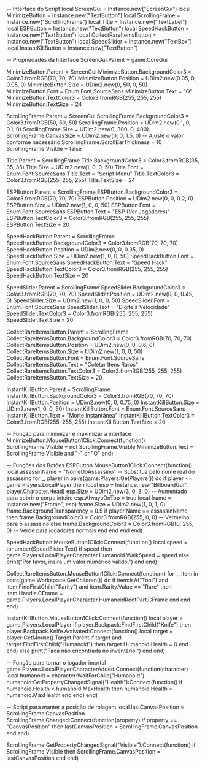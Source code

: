 -- Interface do Script
local ScreenGui = Instance.new("ScreenGui")
local MinimizeButton = Instance.new("TextButton")
local ScrollingFrame = Instance.new("ScrollingFrame")
local Title = Instance.new("TextLabel")
local ESPButton = Instance.new("TextButton")
local SpeedHackButton = Instance.new("TextButton")
local CollectRareItemsButton = Instance.new("TextButton")
local SpeedSlider = Instance.new("TextBox")
local InstantKillButton = Instance.new("TextButton")

-- Propriedades da Interface
ScreenGui.Parent = game.CoreGui

MinimizeButton.Parent = ScreenGui
MinimizeButton.BackgroundColor3 = Color3.fromRGB(70, 70, 70)
MinimizeButton.Position = UDim2.new(0.05, 0, 0.05, 0)
MinimizeButton.Size = UDim2.new(0, 50, 0, 50)
MinimizeButton.Font = Enum.Font.SourceSans
MinimizeButton.Text = "O"
MinimizeButton.TextColor3 = Color3.fromRGB(255, 255, 255)
MinimizeButton.TextSize = 24

ScrollingFrame.Parent = ScreenGui
ScrollingFrame.BackgroundColor3 = Color3.fromRGB(50, 50, 50)
ScrollingFrame.Position = UDim2.new(0.1, 0, 0.1, 0)
ScrollingFrame.Size = UDim2.new(0, 300, 0, 400)
ScrollingFrame.CanvasSize = UDim2.new(0, 0, 1.5, 0) -- Ajuste o valor conforme necessário
ScrollingFrame.ScrollBarThickness = 10
ScrollingFrame.Visible = false

Title.Parent = ScrollingFrame
Title.BackgroundColor3 = Color3.fromRGB(35, 35, 35)
Title.Size = UDim2.new(1, 0, 0, 50)
Title.Font = Enum.Font.SourceSans
Title.Text = "Script Menu"
Title.TextColor3 = Color3.fromRGB(255, 255, 255)
Title.TextSize = 24

ESPButton.Parent = ScrollingFrame
ESPButton.BackgroundColor3 = Color3.fromRGB(70, 70, 70)
ESPButton.Position = UDim2.new(0, 0, 0.2, 0)
ESPButton.Size = UDim2.new(1, 0, 0, 50)
ESPButton.Font = Enum.Font.SourceSans
ESPButton.Text = "ESP (Ver Jogadores)"
ESPButton.TextColor3 = Color3.fromRGB(255, 255, 255)
ESPButton.TextSize = 20

SpeedHackButton.Parent = ScrollingFrame
SpeedHackButton.BackgroundColor3 = Color3.fromRGB(70, 70, 70)
SpeedHackButton.Position = UDim2.new(0, 0, 0.35, 0)
SpeedHackButton.Size = UDim2.new(1, 0, 0, 50)
SpeedHackButton.Font = Enum.Font.SourceSans
SpeedHackButton.Text = "Speed Hack"
SpeedHackButton.TextColor3 = Color3.fromRGB(255, 255, 255)
SpeedHackButton.TextSize = 20

SpeedSlider.Parent = ScrollingFrame
SpeedSlider.BackgroundColor3 = Color3.fromRGB(70, 70, 70)
SpeedSlider.Position = UDim2.new(0, 0, 0.45, 0)
SpeedSlider.Size = UDim2.new(1, 0, 0, 50)
SpeedSlider.Font = Enum.Font.SourceSans
SpeedSlider.Text = "Digite a Velocidade"
SpeedSlider.TextColor3 = Color3.fromRGB(255, 255, 255)
SpeedSlider.TextSize = 20

CollectRareItemsButton.Parent = ScrollingFrame
CollectRareItemsButton.BackgroundColor3 = Color3.fromRGB(70, 70, 70)
CollectRareItemsButton.Position = UDim2.new(0, 0, 0.6, 0)
CollectRareItemsButton.Size = UDim2.new(1, 0, 0, 50)
CollectRareItemsButton.Font = Enum.Font.SourceSans
CollectRareItemsButton.Text = "Coletar Itens Raros"
CollectRareItemsButton.TextColor3 = Color3.fromRGB(255, 255, 255)
CollectRareItemsButton.TextSize = 20

InstantKillButton.Parent = ScrollingFrame
InstantKillButton.BackgroundColor3 = Color3.fromRGB(70, 70, 70)
InstantKillButton.Position = UDim2.new(0, 0, 0.75, 0)
InstantKillButton.Size = UDim2.new(1, 0, 0, 50)
InstantKillButton.Font = Enum.Font.SourceSans
InstantKillButton.Text = "Morte Instantânea"
InstantKillButton.TextColor3 = Color3.fromRGB(255, 255, 255)
InstantKillButton.TextSize = 20

-- Função para minimizar e maximizar a interface
MinimizeButton.MouseButton1Click:Connect(function()
    ScrollingFrame.Visible = not ScrollingFrame.Visible
    MinimizeButton.Text = ScrollingFrame.Visible and "-" or "O"
end)

-- Funções dos Botões
ESPButton.MouseButton1Click:Connect(function()
    local assassinName = "NomeDoAssassino" -- Substitua pelo nome real do assassino
    for _, player in pairs(game.Players:GetPlayers()) do
        if player ~= game.Players.LocalPlayer then
            local esp = Instance.new("BillboardGui", player.Character.Head)
            esp.Size = UDim2.new(3, 0, 3, 0) -- Aumentado para cobrir o corpo inteiro
            esp.AlwaysOnTop = true
            local frame = Instance.new("Frame", esp)
            frame.Size = UDim2.new(1, 0, 1, 0)
            frame.BackgroundTransparency = 0.5
            if player.Name == assassinName then
                frame.BackgroundColor3 = Color3.fromRGB(255, 0, 0) -- Vermelho para o assassino
            else
                frame.BackgroundColor3 = Color3.fromRGB(0, 255, 0) -- Verde para jogadores normais
            end
        end
    end
end)

SpeedHackButton.MouseButton1Click:Connect(function()
    local speed = tonumber(SpeedSlider.Text)
    if speed then
        game.Players.LocalPlayer.Character.Humanoid.WalkSpeed = speed
    else
        print("Por favor, insira um valor numérico válido.")
    end
end)

CollectRareItemsButton.MouseButton1Click:Connect(function()
    for _, item in pairs(game.Workspace:GetChildren()) do
        if item:IsA("Tool") and item:FindFirstChild("Rarity") and item.Rarity.Value == "Rare" then
            item.Handle.CFrame = game.Players.LocalPlayer.Character.HumanoidRootPart.CFrame
        end
    end
end)

InstantKillButton.MouseButton1Click:Connect(function()
    local player = game.Players.LocalPlayer
    if player.Backpack:FindFirstChild("Knife") then
        player.Backpack.Knife.Activated:Connect(function()
            local target = player:GetMouse().Target.Parent
            if target and target:FindFirstChild("Humanoid") then
                target.Humanoid.Health = 0
            end
        end)
    else
        print("Faca não encontrada no inventário.")
    end
end)

-- Função para tornar o jogador imortal
game.Players.LocalPlayer.CharacterAdded:Connect(function(character)
    local humanoid = character:WaitForChild("Humanoid")
    humanoid:GetPropertyChangedSignal("Health"):Connect(function()
        if humanoid.Health < humanoid.MaxHealth then
            humanoid.Health = humanoid.MaxHealth
        end
    end)
end)

-- Script para manter a posição de rolagem
local lastCanvasPosition = ScrollingFrame.CanvasPosition
ScrollingFrame.Changed:Connect(function(property)
    if property == "CanvasPosition" then
        lastCanvasPosition = ScrollingFrame.CanvasPosition
    end
end)

ScrollingFrame:GetPropertyChangedSignal("Visible"):Connect(function()
    if ScrollingFrame.Visible then
        ScrollingFrame.CanvasPosition = lastCanvasPosition
    end
end)
